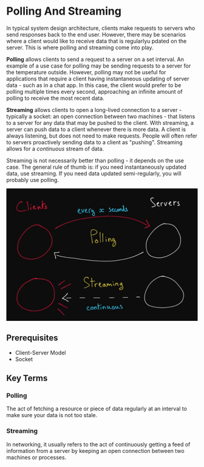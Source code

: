 # Polling And Streaming  
In typical system design architecture, clients make requests to servers who send responses back to the end user. However, there may be scenarios where a client would like to receive data that is regularlyu pdated on the server. This is where polling and streaming come into play.

__Polling__ allows clients to send a request to a server on a set interval. An example of a use case for polling may be sending requests to a server for the temperature outside. However, polling may not be useful for applications that require a client having instantaneous updating of server data - such as in a chat app. In this case, the client would prefer to be polling multiple times every second, approaching an infinite amount of polling to receive the most recent data.

__Streaming__ allows clients to open a long-lived connection to a server - typically a socket: an open connection between two machines - that listens to a server for any data that may be pushed to the client. With streaming, a server can push data to a client whenever there is more data. A client is always listening, but does not need to make requests. People will often refer to servers proactively sending data to a client as "pushing". Streaming allows for a *continuous* stream of data.

Streaming is not necessarily better than polling - it depends on the use case. The general rule of thumb is: if you need instantaneously updated data, use streaming. If you need data updated semi-regularly, you will probably use polling. 

![Polling & Streaming](polling-streaming.png)

## Prerequisites  
* Client-Server Model
* Socket

## Key Terms  
### Polling  
The act of fetching a resource or piece of data regularly at an interval to make sure your data is not too stale.  

### Streaming  
In networking, it usually refers to the act of continuously getting a feed of information from a server by keeping an open connection between two machines or processes. 